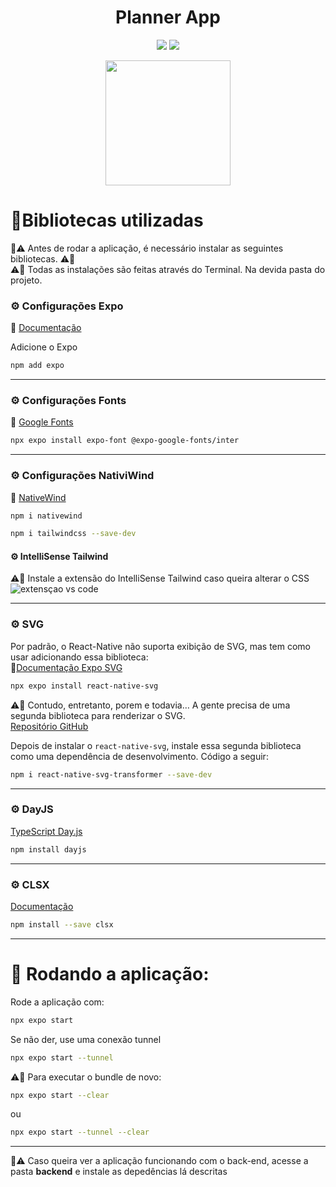 <h1 align="center"> Planner App </h1>

<p align="center">
  <img src="https://img.shields.io/badge/STATUS-%20COMPLETED-green"/>
  <img src="https://img.shields.io/badge/release%20date-may-green"/>
</p>

<p align="center">
  <img width="200px" src="https://user-images.githubusercontent.com/103972585/228393668-a05cc74e-a5b0-4096-8f01-dda67c617766.gif"/>
</p>


# 📃Bibliotecas utilizadas
🚨⚠️ Antes de rodar a aplicação, é necessário instalar as seguintes bibliotecas.  ⚠️🚨 <br>
⚠️📢 Todas as instalações são feitas através do Terminal. Na devida pasta do projeto.

### ⚙️ Configurações Expo
📄 [Documentação](https://docs.expo.dev/get-started/expo-go/)

Adicione o Expo
```bash
npm add expo
```

---

### ⚙️ Configurações Fonts
📄 [Google Fonts](https://fonts.google.com/)

``` bash
npx expo install expo-font @expo-google-fonts/inter
```

---

### ⚙️ Configurações NativiWind
📄 [NativeWind](https://www.nativewind.dev/quick-starts/expo)

``` bash
npm i nativewind
```

``` bash
npm i tailwindcss --save-dev
```

#### ⚙️ IntelliSense Tailwind
⚠️📢 Instale a extensão do IntelliSense Tailwind caso queira alterar o CSS
![extensçao vs code](https://user-images.githubusercontent.com/103972585/229003591-1feb3133-f997-4c1d-b2dc-0724cc18f027.png)

---

### ⚙️ SVG
Por padrão, o React-Native não suporta exibição de SVG, mas tem como usar adicionando essa biblioteca: <br>
📄[Documentação Expo SVG](https://docs.expo.dev/versions/v48.0.0/sdk/svg/)

```bash
npx expo install react-native-svg
```

⚠️🚨 Contudo, entretanto, porem e todavia… A gente precisa de uma segunda biblioteca para renderizar o SVG. <br>
[Repositório GitHub](https://github.com/kristerkari/react-native-svg-transformer)

Depois de instalar o ``react-native-svg``, instale essa segunda biblioteca como uma dependência de desenvolvimento. 
Código a seguir:
```bash
npm i react-native-svg-transformer --save-dev
```

---

### ⚙️ DayJS
[TypeScript Day.js](https://day.js.org/docs/en/installation/typescript)

```bash
npm install dayjs
```

--- 

### ⚙️ CLSX
[Documentação](https://github.com/lukeed/clsx)

```bash
npm install --save clsx
```

--- 

# 🛞 Rodando a aplicação: 

Rode a aplicação com:
``` bash
npx expo start
```

Se não der, use uma conexão tunnel
``` bash
npx expo start --tunnel
```

⚠️📢 Para executar o bundle de novo: 
``` bash
npx expo start --clear
```

ou

``` bash
npx expo start --tunnel --clear
```
---


🚨⚠️ Caso queira ver a aplicação funcionando com o back-end, acesse a pasta **backend** e instale as depedências lá descritas
